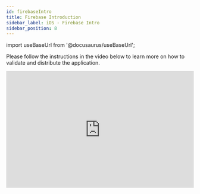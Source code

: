 ```yaml
---
id: firebaseIntro
title: Firebase Introduction
sidebar_label: iOS - Firebase Intro
sidebar_position: 8
---
```


import useBaseUrl from '@docusaurus/useBaseUrl';

Please follow the instructions in the video below to learn more on how to validate and distribute the application.

<iframe width="100%" height="315" src="https://www.youtube.com/embed/PjhzfHoDo04" frameborder="0" allow="accelerometer; autoplay; clipboard-write; encrypted-media; gyroscope; picture-in-picture" allowFullScreen></iframe>
